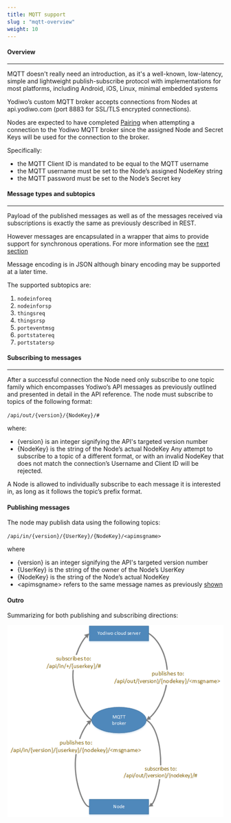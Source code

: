 ```yaml
---
title: MQTT support
slug : "mqtt-overview"
weight: 10
---
```


#### Overview
----

MQTT doesn't really need an introduction, as it's a well-known, low-latency, simple and lightweight publish-subscribe protocol with implementations for most platforms, including Android, iOS, Linux, minimal embedded systems

Yodiwo’s custom MQTT broker accepts connections from Nodes at api.yodiwo.com (port 8883 for SSL/TLS encrypted connections).

Nodes are expected to have completed [Pairing](https://ndocs.yodiwo.com/apis/plegma/pairing-overview/) when attempting a connection to the Yodiwo MQTT broker since the assigned Node and Secret Keys will be used for the connection to the broker.

Specifically:

* the MQTT Client ID is mandated to be equal to the MQTT username
* the MQTT username must be set to the Node’s assigned NodeKey string
* the MQTT password must be set to the Node’s Secret key

#### Message types and subtopics 
- - - -
Payload of the published messages as well as of the messages received via subscriptions is exactly the same as previously described in REST.

However messages are encapsulated in a wrapper that aims to provide support for synchronous operations. For more information see the [next section](https://ndocs.yodiwo.com/apis/plegma/mqtt/message-format/)

Message encoding is in JSON although binary encoding may be supported at a later time.

The supported subtopics are:

1. `nodeinforeq`
2. `nodeinforsp`
3. `thingsreq`
4. `thingsrsp`
5. `porteventmsg`
6. `portstatereq`
7. `portstatersp`

#### Subscribing to messages
- - - -
After a successful connection the Node need only subscribe to one topic family which encompasses Yodiwo’s API messages as previously outlined and presented in detail in the API reference.
The node must subscribe to topics of the following format:

`/api/out/{version}/{NodeKey}/#`

where:

* {version} is an integer signifying the API's targeted version number
* {NodeKey} is the string of the Node’s actual NodeKey
  Any attempt to subscribe to a topic of a different format, or with an invalid NodeKey that does not match the connection’s Username and Client ID will be rejected.

A Node is allowed to individually subscribe to each message it is interested in, as long as it follows the topic’s prefix format.

#### Publishing messages
The node may publish data using the following topics:

`/api/in/{version}/{UserKey}/{NodeKey}/<apimsgname>`

where

* {version} is an integer signifying the API's targeted version number
* {UserKey} is the string of the owner of the Node’s UserKey
* {NodeKey} is the string of the Node’s actual NodeKey
* &lt;apimsgname&gt; refers to the same message names as previously [shown](https://ndocs.yodiwo.com/apis/plegma/mqtt/mqtt-overview/#message-types-and-subtopics)


#### Outro

Summarizing for both publishing and subscribing directions:

![ALT](/assets/images/mqtt-pubsub.png)
